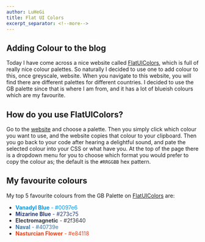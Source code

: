 ```yaml
---
author: LuHeGi
title: Flat UI Colors
excerpt_separator: <!--more-->
---
```


## Adding Colour to the blog

Today I have come across a nice website called [FlatUIColors][fuic], which is full of really nice colour palettes. So naturally I decided to use one to add colour to this, once greyscale, website. <!--more--> When you navigate to this website, you will find there are different palettes for different countries. I decided to use the GB palette since that is where I am from, and it has a lot of blueish colours which are my favourite.

## How do you use FlatUIColors?

Go to the [website][fuic] and choose a palette. Then you simply click which colour you want to use, and the website copies that colour to your clipboard. Then you go back to your code after hearing a delightful sound, and pate the selected colour into your CSS or what have you. At the top of the page there is a dropdown menu for you to choose which format you would prefer to copy the colour as; the default is the `#RRGGBB` hex pattern.

## My favourite colours

My top 5 favourite colours from the GB Palette on [FlatUIColors][fuic] are:

- <span style="color:#0097e6">**Vanadyl Blue** - #0097e6</span>
- <span style="color:#273c75">**Mizarine Blue** - #273c75</span>
- <span style="color:#2f3640">**Electromagnetic** - #2f3640</span>
- <span style="color:#40739e">**Naval** - #40739e</span>
- <span style="color:#e84118">**Nasturcian Flower** - #e84118</span>

[fuic]: https://flatuicolors.com;

